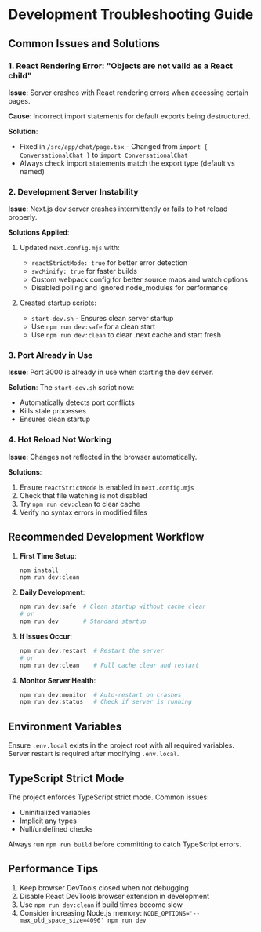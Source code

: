 # Development Troubleshooting Guide

## Common Issues and Solutions

### 1. React Rendering Error: "Objects are not valid as a React child"

**Issue**: Server crashes with React rendering errors when accessing certain pages.

**Cause**: Incorrect import statements for default exports being destructured.

**Solution**: 
- Fixed in `/src/app/chat/page.tsx` - Changed from `import { ConversationalChat }` to `import ConversationalChat`
- Always check import statements match the export type (default vs named)

### 2. Development Server Instability

**Issue**: Next.js dev server crashes intermittently or fails to hot reload properly.

**Solutions Applied**:
1. Updated `next.config.mjs` with:
   - `reactStrictMode: true` for better error detection
   - `swcMinify: true` for faster builds
   - Custom webpack config for better source maps and watch options
   - Disabled polling and ignored node_modules for performance

2. Created startup scripts:
   - `start-dev.sh` - Ensures clean server startup
   - Use `npm run dev:safe` for a clean start
   - Use `npm run dev:clean` to clear .next cache and start fresh

### 3. Port Already in Use

**Issue**: Port 3000 is already in use when starting the dev server.

**Solution**: The `start-dev.sh` script now:
- Automatically detects port conflicts
- Kills stale processes
- Ensures clean startup

### 4. Hot Reload Not Working

**Issue**: Changes not reflected in the browser automatically.

**Solutions**:
1. Ensure `reactStrictMode` is enabled in `next.config.mjs`
2. Check that file watching is not disabled
3. Try `npm run dev:clean` to clear cache
4. Verify no syntax errors in modified files

## Recommended Development Workflow

1. **First Time Setup**:
   ```bash
   npm install
   npm run dev:clean
   ```

2. **Daily Development**:
   ```bash
   npm run dev:safe  # Clean startup without cache clear
   # or
   npm run dev       # Standard startup
   ```

3. **If Issues Occur**:
   ```bash
   npm run dev:restart  # Restart the server
   # or
   npm run dev:clean    # Full cache clear and restart
   ```

4. **Monitor Server Health**:
   ```bash
   npm run dev:monitor  # Auto-restart on crashes
   npm run dev:status   # Check if server is running
   ```

## Environment Variables

Ensure `.env.local` exists in the project root with all required variables.
Server restart is required after modifying `.env.local`.

## TypeScript Strict Mode

The project enforces TypeScript strict mode. Common issues:
- Uninitialized variables
- Implicit any types
- Null/undefined checks

Always run `npm run build` before committing to catch TypeScript errors.

## Performance Tips

1. Keep browser DevTools closed when not debugging
2. Disable React DevTools browser extension in development
3. Use `npm run dev:clean` if build times become slow
4. Consider increasing Node.js memory: `NODE_OPTIONS='--max_old_space_size=4096' npm run dev`